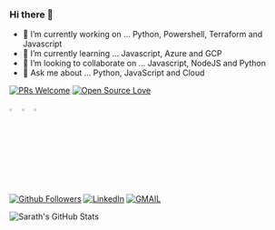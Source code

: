 ### Hi there 👋

- 🔭 I’m currently working on ... Python, Powershell, Terraform and Javascript
- 🌱 I’m currently learning ... Javascript, Azure and GCP
- 👯 I’m looking to collaborate on ... Javascript, NodeJS and Python
- 💬 Ask me about ... Python, JavaScript and Cloud 

[![PRs Welcome](https://img.shields.io/badge/PRs-welcome-brightgreen.svg?style=flat&logo=github)](https://github.com/SKAUL05)  [![Open Source Love](https://badges.frapsoft.com/os/v2/open-source.svg?v=104)](https://github.com/SKAUL05) <br>


[<img src="https://img.icons8.com/color/48/000000/twitter.png" width="3.5%"/>](https://twitter.com/skaul05)
[<img src="https://img.icons8.com/color/48/000000/linkedin.png" width="3.5%"/>](https://www.linkedin.com/in/skaul05/)
<a href="mailto:kaul.sarath@gmail.com"> <img src="https://img.icons8.com/fluent/48/000000/gmail.png" width="3.5%"/> </a>


[![Github Followers](https://img.shields.io/github/followers/SKAUL05?style=social)](https://github.com/SKAUL05?tab=followers) [![LinkedIn](https://img.shields.io/static/v1.svg?label=connect&message=@skaul05&color=success&logo=linkedin&style=flat&logoColor=white&colorA=blue)](https://www.linkedin.com/in/skaul05/) [![GMAIL](https://img.shields.io/static/v1.svg?label=send&message=kaul.sarath@gmail.com&color=red&logo=gmail&style=social)](mailto:kaul.sarath@gmail.com?subject=Hello)

<img src="https://github-readme-stats.vercel.app/api?username=SKAUL05&show_icons=true&hide_border=true" alt="Sarath's GitHub Stats">

<!--
**SKAUL05/SKAUL05** is a ✨ _special_ ✨ repository because its `README.md` (this file) appears on your GitHub profile.

Here are some ideas to get you started:

- 🔭 I’m currently working on ...
- 🌱 I’m currently learning ...
- 👯 I’m looking to collaborate on ...
- 🤔 I’m looking for help with ...
- 💬 Ask me about ...
- 📫 How to reach me: ...
- 😄 Pronouns: ...
- ⚡ Fun fact: ...
-->
